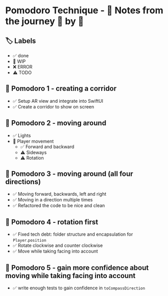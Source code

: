 # Pomodoro Technique - 📝 Notes from the journey 🍅 by 🍅

## 🏷️ Labels

- ✅ done
- 🚧 WIP
- ❌ ERROR
- ⚠️ TODO

## 🍅 Pomodoro 1 - creating a corridor
- ✅ Setup AR view and integrate into SwiftUI
- ✅ Create a corridor to show on screen

## 🍅 Pomodoro 2 - moving around
- ✅ Lights
- 🚧 Player movement
    - ✅ Forward and backward
    - ⚠️ Sideways
    - ⚠️ Rotation

## 🍅 Pomodoro 3 - moving around (all four directions)
- ✅ Moving forward, backwards, left and right
- ✅ Moving in a direction multiple times
- ✅ Refactored the code to be nice and clean

## 🍅 Pomodoro 4 - rotation first
- ✅ Fixed tech debt: folder structure and encapsulation for `Player`.`position`
- ✅ Rotate clockwise and counter clockwise
- ✅ Move while taking facing into account

## 🍅 Pomodoro 5 - gain more confidence about moving while taking facing into account
- ✅ write enough tests to gain confidence in `toCompassDirection`
